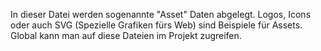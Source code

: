 In dieser Datei werden sogenannte "Asset" Daten abgelegt. 
Logos, Icons oder auch SVG (Spezielle Grafiken fürs Web) sind Beispiele für Assets. 
Global kann man auf diese Dateien im Projekt zugreifen. 
